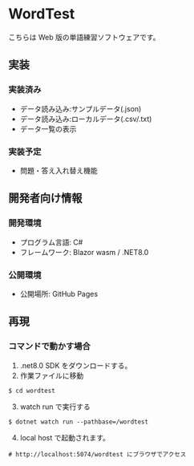 # WordTest
こちらは Web 版の単語練習ソフトウェアです。

## 実装
### 実装済み
- データ読み込み:サンプルデータ(.json)
- データ読み込み:ローカルデータ(.csv/.txt)
- データ一覧の表示
### 実装予定
- 問題・答え入れ替え機能

## 開発者向け情報
### 開発環境
- プログラム言語: C#
- フレームワーク: Blazor wasm / .NET8.0

### 公開環境
- 公開場所: GitHub Pages

## 再現
### コマンドで動かす場合
1. .net8.0 SDK をダウンロードする。
2. 作業ファイルに移動
```shell
$ cd wordtest
```
3. watch run で実行する
```shell
$ dotnet watch run --pathbase=/wordtest
```
4. local host で起動されます。
```shell
# http://localhost:5074/wordtest にブラウザでアクセス
```
